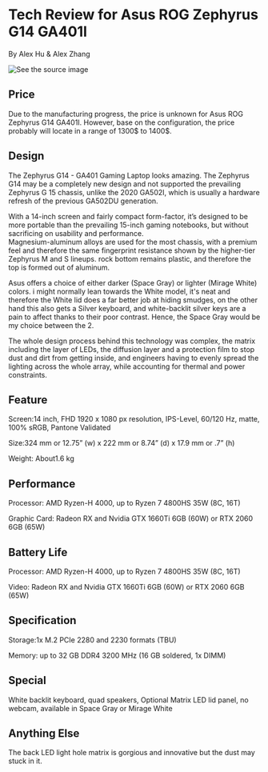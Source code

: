 

# Tech Review for Asus ROG Zephyrus G14 GA401I

By Alex Hu & Alex Zhang

![See the source image](https://image-cdn.hypb.st/https%3A%2F%2Fhypebeast.com%2Fimage%2F2020%2F01%2Fasus-rog-zephyrus-g14-gaming-laptop-twtr.jpg?w=960&cbr=1&q=90&fit=max)

## Price
Due to the manufacturing progress, the price is unknown for Asus ROG Zephyrus G14 GA401I. However, base on the configuration, the price probably will locate in a range of 1300$ to 1400$.

## Design
The Zephyrus G14 - GA401 Gaming Laptop looks amazing. The Zephyrus G14 may be a completely new design and not supported the prevailing Zephyrus G 15 chassis, unlike the 2020 GA502I, which is usually a hardware refresh of the previous GA502DU generation.  

With a 14-inch screen and fairly compact form-factor, it’s designed to be more portable than the prevailing 15-inch gaming notebooks, but without sacrificing on usability and performance.  
Magnesium-aluminum alloys are used for the most chassis, with a premium feel and therefore the same fingerprint resistance shown by the higher-tier Zephyrus M and S lineups. rock bottom remains plastic, and therefore the top is formed out of aluminum.

Asus offers a choice of either darker (Space Gray) or lighter (Mirage White) colors. i might normally lean towards the White model, it's neat and therefore the White lid does a far better job at hiding smudges, on the other hand this also gets a Silver keyboard, and white-backlit silver keys are a pain to affect thanks to their poor contrast. Hence, the Space Gray would be my choice between the 2.

The whole design process behind this technology was complex, the matrix including the layer of LEDs, the diffusion layer and a protection film to stop dust and dirt from getting inside, and engineers having to evenly spread the lighting across the whole array, while accounting for thermal and power constraints.

## **Feature**

Screen:14 inch, FHD 1920 x 1080 px resolution, IPS-Level, 60/120 Hz, matte, 100% sRGB, Pantone Validated

Size:324 mm or 12.75” (w) x  222 mm or 8.74” (d) x 17.9 mm or .7” (h)

Weight: About1.6 kg


## **Performance**

Processor: AMD Ryzen-H 4000, up to Ryzen 7 4800HS 35W (8C, 16T)

Graphic Card: Radeon RX and Nvidia GTX 1660Ti 6GB (60W) or RTX 2060 6GB (65W)


## **Battery Life**

Processor: AMD Ryzen-H 4000, up to Ryzen 7 4800HS 35W (8C, 16T)

Video: Radeon RX and Nvidia GTX 1660Ti 6GB (60W) or RTX 2060 6GB (65W)


## **Specification**

Storage:1x M.2 PCIe 2280 and 2230 formats (TBU)

Memory: up to 32 GB DDR4 3200 MHz (16 GB soldered, 1x DIMM)

## Special

White backlit keyboard, quad speakers, Optional Matrix LED lid panel, no webcam, available in Space Gray or Mirage White

## **Anything Else**
The back LED light hole matrix is gorgious and innovative but the dust may stuck in it.
